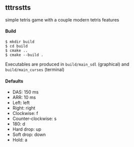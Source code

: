 ## tttrsstts

simple tetris game with a couple modern tetris features

#### Build

```
$ mkdir build
$ cd build
$ cmake ..
$ cmake --build .
```
Executables are produced in `build/main_sdl` (graphical) and `build/main_curses` (terminal)

#### Defaults
- DAS: 150 ms
- ARR: 10 ms
- Left: left
- Right: right
- Clockwise: f
- Counter-clockwise: s
- 180: d
- Hard drop: up
- Soft drop: down
- Hold: a
